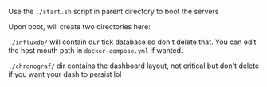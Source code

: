 

Use the `./start.sh` script in parent directory to boot the servers

Upon boot, will create two directories here:

`./influxdb/` will contain our tick database so don't delete that. You can edit the
host mouth path in `docker-compose.yml` if wanted.

`./chronograf/` dir contains the dashboard layout, not critical but don't delete if you
want your dash to persist lol
